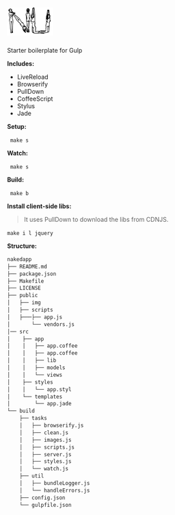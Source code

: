 ![retain-http](public/img/nu.png)
===========

Starter boilerplate for Gulp

__Includes:__
  * LiveReload
  * Browserify
  * PullDown
  * CoffeeScript
  * Stylus
  * Jade

__Setup:__

` make s`

__Watch:__

` make s`

__Build:__

` make b`

__Install client-side libs:__
  > It uses PullDown to download the libs from CDNJS.

`make i l jquery`

__Structure:__

````bash
nakedapp
├── README.md
├── package.json
├── Makefile
├── LICENSE
├── public
│   ├── img
│   ├── scripts
│   ├───├── app.js
│       └── vendors.js
│── src
│    ├── app
│    │   ├── app.coffee
│    │   ├── app.coffee
│    │   ├── lib
│    │   ├── models
│    │   └── views
│    ├── styles
│    │   └── app.styl
│    └── templates
│        └── app.jade
└── build
    ├── tasks
    │   ├── browserify.js
    │   ├── clean.js
    │   ├── images.js
    │   ├── scripts.js
    │   ├── server.js
    │   ├── styles.js
    │   └── watch.js
    ├── util
    │   ├── bundleLogger.js
    │   └── handleErrors.js
    ├── config.json
    └── gulpfile.json
````

